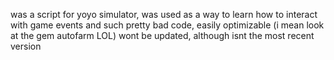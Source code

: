 was a script for yoyo simulator, was used as a way to learn how to interact with game events and such
pretty bad code, easily optimizable (i mean look at the gem autofarm LOL)
wont be updated, although isnt the most recent version
